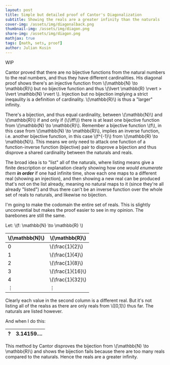 ```yaml
---
layout: post
title: Simple but detailed proof of Cantor's Diagonalization
subtitle: Showing the reals are a greater infinity than the naturals
cover-img: /assets/img/diagonalback.png
thumbnail-img: /assets/img/diagon.png 
share-img: /assets/img/diagon.png
mathjax: true
tags: [math, sets, proof]
author: Julian Kusin
---
```

WIP

Cantor proved that there are no bijective functions from the natural numbers to the real numbers, and thus they have different cardinalities. His diagonal proof shows there's an injective function from \\(\mathbb{N} \to \mathbb{R}\\) but no bijective function and thus \\(\lvert \mathbb{R} \rvert > \lvert \mathbb{N} \rvert \\). Injection but no bijection implying a strict ineqaulity is a definition of cardinality. \\(\mathbb{R}\\) is thus a "larger" infinity.

There's a bijection, and thus equal cardinality, between \\(\mathbb{N}\\) and \\(\mathbb{R}\\) if and only if (\\(\iff\\)) there is at least one bijective function from \\(\mathbb{N} \to \mathbb{R}\\). 
Remember a bijective function \\(f\\), in this case from \\(\mathbb{N} \to \mathbb{R}\\), implies an inverse function, i.e. another bijective function, in this case \\(f^{-1}\\) from \\(\mathbb{R} \to \mathbb{N}\\).
This means we only need to attack one function of a function-inverse function (bijective) pair to disprove a bijection and thus disprove a shared cardinality between the naturals and reals.

The broad idea is to "list" all of the naturals, where listing means give a finite description or explanation clearly showing how one *would enumerate them* ***in order*** if one had infinite time, show each one maps to a different real (showing an injection), and then showing a new real can be produced that's not on the list already, meaning  no natural maps to it (since they're all already "listed") and thus there can't be an inverse function over the whole set of reals to naturals, and likewise no bijection.

I'm going to make the codomain the entire set of reals. This is slightly unconvential but makes the proof easier to see in my opinion. The barebones are still the same.

Let: \\(f: \mathbb{N} \to \mathbb{R} \\)

| \\(\mathbb{N}\\) | \\(\mathbb{R}\\) |
| --- | --- |
| 0 | \\(\frac{1}{2}\\) |
| 1 | \\(\frac{1}{4}\\) |
| 2 | \\(\frac{1}{8}\\) |
| 3 | \\(\frac{1}{16}\\) |
| 4 | \\(\frac{1}{32}\\) |
| ⋮ | ⋮ |

Clearly each value in the second column is a different real. But it's not listing all of the realss as there are only reals from \\([0,1]\\) thus far. The naturals are listed however.

And when I do this:

| ? | 3.14159.... |
| --- | --- |


This method by Cantor disproves the bijection from \\(\mathbb{N} \to \mathbb{R}\\) and shows the bijection fails because there are too many reals compared to the naturals. Hence the reals are a greater infinity. 



